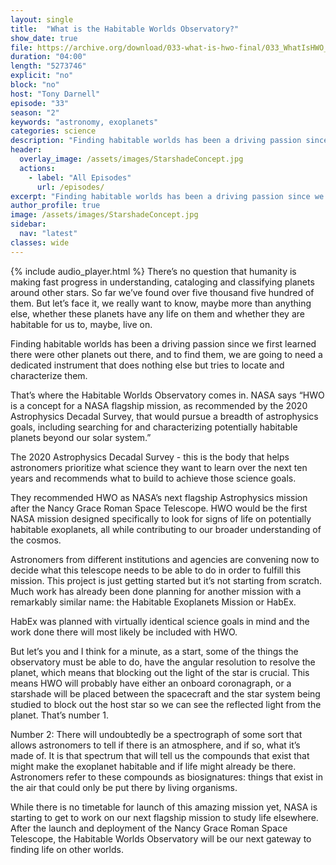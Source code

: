 ```yaml
---
layout: single
title:  "What is the Habitable Worlds Observatory?"
show_date: true
file: https://archive.org/download/033-what-is-hwo-final/033_WhatIsHWO_final.mp3
duration: "04:00"
length: "5273746"
explicit: "no"
block: "no"
host: "Tony Darnell"
episode: "33"
season: "2"
keywords: "astronomy, exoplanets"
categories: science
description: "Finding habitable worlds has been a driving passion since we first learned there were other planets out there, and to find them, we are going to need a dedicated instrument that does nothing else but tries to locate and characterize them."
header:
  overlay_image: /assets/images/StarshadeConcept.jpg
  actions:
    - label: "All Episodes"
      url: /episodes/
excerpt: "Finding habitable worlds has been a driving passion since we first learned there were other planets out there, and to find them, we are going to need a dedicated instrument that does nothing else but tries to locate and characterize them."
author_profile: true
image: /assets/images/StarshadeConcept.jpg
sidebar: 
  nav: "latest"
classes: wide
---
```


{% include audio_player.html %} 
There’s no question that humanity is making fast progress in understanding, cataloging and classifying planets around other stars.  So far we’ve found over five thousand five hundred of them.  But let’s face it, we really want to know, maybe more than anything else, whether these planets have any life on them and whether they are habitable for us to, maybe, live on.

Finding habitable worlds has been a driving passion since we first learned there were other planets out there, and to find them, we are going to need a dedicated instrument that does nothing else but tries to locate and characterize them.

That’s where the Habitable Worlds Observatory comes in.  NASA says  “HWO is a concept for a NASA flagship mission, as recommended by the 2020 Astrophysics Decadal Survey, that would pursue a breadth of astrophysics goals, including searching for and characterizing potentially habitable planets beyond our solar system.”

The 2020 Astrophysics Decadal Survey - this is the body that helps astronomers prioritize what science they want to learn over the next ten years and recommends what to build to achieve those science goals.

They recommended HWO as NASA’s next flagship Astrophysics mission after the Nancy Grace Roman Space Telescope. HWO would be the first NASA mission designed specifically to look for signs of life on potentially habitable exoplanets, all while contributing to our broader understanding of the cosmos.

Astronomers from different institutions and agencies are convening now to decide what this telescope needs to be able to do in order to fulfill this mission.  This project is just getting started but it’s not starting from scratch.  Much work has already been done planning for another mission with a remarkably similar name: the Habitable Exoplanets Mission or HabEx.

HabEx was planned with virtually identical science goals in mind and the work done there will most likely be included with HWO.  

But let’s you and I think for a minute, as a start, some of the things the observatory must be able to do, have the angular resolution to resolve the planet, which means that blocking out the light of the star is crucial.  This means HWO will probably have either an onboard coronagraph, or a starshade will be placed between the spacecraft and the star system being studied to block out the host star so we can see the reflected light from the planet.  That’s number 1.

Number 2: There will undoubtedly be a spectrograph of some sort that allows astronomers to tell if there is an atmosphere, and if so, what it’s made of.  It is that spectrum that will tell us the compounds that exist that might make the exoplanet habitable and if life might already be there.  Astronomers refer to these compounds as biosignatures: things that exist in the air that could only be put there by living organisms.

While there is no timetable for launch of this amazing mission yet, NASA is starting to get to work on our next flagship mission to study life elsewhere.  After the launch and deployment of the Nancy Grace Roman Space Telescope, the Habitable Worlds Observatory will be our next gateway to finding life on other worlds.
